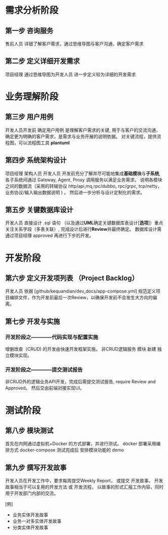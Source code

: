 # 需求分析阶段
## 第一步 咨询服务
售前人员 详细了解客户需求，通过思维导图与客户沟通，确定客户需求

## 第二步 定义详细开发需求
项目经理 通过思维导图为开发人员 进一步定义较为详细的开发需求

# 业务理解阶段
## 第三步 用户用例
开发人员开发前 确定用户用例 是理解客户需求的关键, 用于与客户的交流沟通，确定更为明确的客户需求，是需求与业务开展的说明依据。
对关键流程，提供流程图，可以流程图工具 **plantuml**

## 第四步 系统架构设计
项目经理 架构人员 开发人员 开发前充分了解并尽可能地集成**基础模块**与**子系统**, 各子系统间通过 Gateway, Agent, Proxy 调用服务以满足业务需求。 说明各模块之间的数据流（采用的转输协议 http/api,mq,rpc/dubbo, rpc/grpc, tcp/netty， 业务协议/输入输出数据说明 ) 。 然后进一步分析与设计定制化的需求。

## 第五步 关键数据库设计
开发人员 直接设计 .sql 语句 （以及通过**UML**确定关键数据库表设计[**选项**]）重点关注关系字段（多表关联）, 完成设计后进行**Review**并最终确定。
数据库设计需通过项目经理 approved 再进行下步的开发。

# 开发阶段

## 第六步 定义开发项列表 （Project Backlog）
开发人员 依据 [github/kequandian/dev_docs/app-compose.yml] 规范定义项目编排文件，作为开发前最后一次Review，以确保开发前不会发生大方向的偏离。

## 第七步 开发与实施
### 开发阶段之————代码实现与配置实施
增删改查（CRUD) 的开发由快速开发框架实施。 非CRUD逻辑服务 模块 新建 独立模块实现。

### 开发阶段之————提交测试报告
非CRUD外的逻辑业务API开发，完成后需提交测试报告, require Review and Approved。 然后交由前端对接实现UI。

# 测试阶段

## 第八步 模块测试
首先在内网通过虚拟机+Docker 的方式部署，并进行测试。 docker 部署采用编排方式  docker-compose
测试完成后 安排模块功能的 demo

## 第九步 撰写开发故事
开发人员在开发工作中，要求每周提交Weekly Report， 或提交 开发故事。
开发故事相当于可以复用的开发方法 或 开发流程， 以故事的形式汇报工作内容，同时用于开发部门内部的交流。

[例] 
- 业务实体开发故事   
- 业务一对多实体开发故事  
- 分类实体开发故事


